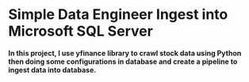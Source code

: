 # Simple Data Engineer Ingest into Microsoft SQL Server
**In this project, I use yfinance library to crawl stock data using Python then doing some configurations in database and create a pipeline to ingest data into database.**
